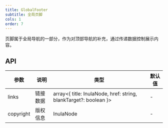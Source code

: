 ```yaml
---
title: GlobalFooter
subtitle: 全局页脚
cols: 1
order: 7
---
```


页脚属于全局导航的一部分，作为对顶部导航的补充，通过传递数据控制展示内容。

## API

| 参数      | 说明     | 类型                                                             | 默认值 |
| --------- | -------- | ---------------------------------------------------------------- | ------ |
| links     | 链接数据 | array<{ title: InulaNode, href: string, blankTarget?: boolean }> | -      |
| copyright | 版权信息 | InulaNode                                                        | -      |
